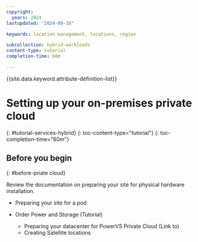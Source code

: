 ```yaml
---
copyright:
  years: 2024
lastupdated: "2024-08-16"

keywords: location management, locations, region

subcollection: hybrid-workloads
content-type: tutorial
completion-time: 60m

---
```


{{site.data.keyword.attribute-definition-list}}

# Setting up your on-premises private cloud
{: #tutorial-services-hybrid}
{: toc-content-type="tutorial"}
{: toc-completion-time="60m"}



## Before you begin
{: #before-priate cloud}

Review the documentation on preparing your site for physical hardware installation.
- Preparing your site for a pod


- Order Power and Storage (Tutorial)
   - Preparing your datacenter for PowerVS Private Cloud (Link to)
   - Creating Satellite locations
